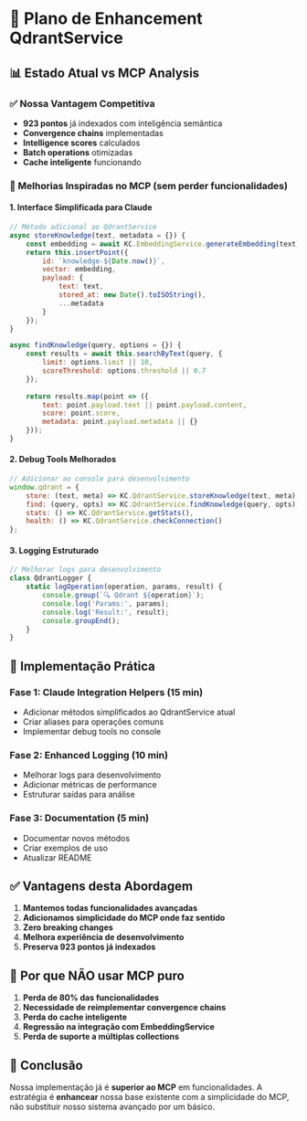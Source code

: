 # 🚀 Plano de Enhancement QdrantService

## 📊 Estado Atual vs MCP Analysis

### ✅ Nossa Vantagem Competitiva
- **923 pontos** já indexados com inteligência semântica
- **Convergence chains** implementadas
- **Intelligence scores** calculados
- **Batch operations** otimizadas
- **Cache inteligente** funcionando

### 🎯 Melhorias Inspiradas no MCP (sem perder funcionalidades)

#### 1. **Interface Simplificada para Claude**
```javascript
// Método adicional ao QdrantService
async storeKnowledge(text, metadata = {}) {
    const embedding = await KC.EmbeddingService.generateEmbedding(text);
    return this.insertPoint({
        id: `knowledge-${Date.now()}`,
        vector: embedding,
        payload: {
            text: text,
            stored_at: new Date().toISOString(),
            ...metadata
        }
    });
}

async findKnowledge(query, options = {}) {
    const results = await this.searchByText(query, {
        limit: options.limit || 10,
        scoreThreshold: options.threshold || 0.7
    });
    
    return results.map(point => ({
        text: point.payload.text || point.payload.content,
        score: point.score,
        metadata: point.payload.metadata || {}
    }));
}
```

#### 2. **Debug Tools Melhorados**
```javascript
// Adicionar ao console para desenvolvimento
window.qdrant = {
    store: (text, meta) => KC.QdrantService.storeKnowledge(text, meta),
    find: (query, opts) => KC.QdrantService.findKnowledge(query, opts),
    stats: () => KC.QdrantService.getStats(),
    health: () => KC.QdrantService.checkConnection()
};
```

#### 3. **Logging Estruturado**
```javascript
// Melhorar logs para desenvolvimento
class QdrantLogger {
    static logOperation(operation, params, result) {
        console.group(`🔍 Qdrant ${operation}`);
        console.log('Params:', params);
        console.log('Result:', result);
        console.groupEnd();
    }
}
```

## 🎯 Implementação Prática

### Fase 1: Claude Integration Helpers (15 min)
- Adicionar métodos simplificados ao QdrantService atual
- Criar aliases para operações comuns
- Implementar debug tools no console

### Fase 2: Enhanced Logging (10 min)  
- Melhorar logs para desenvolvimento
- Adicionar métricas de performance
- Estruturar saídas para análise

### Fase 3: Documentation (5 min)
- Documentar novos métodos
- Criar exemplos de uso
- Atualizar README

## ✅ Vantagens desta Abordagem

1. **Mantemos todas funcionalidades avançadas**
2. **Adicionamos simplicidade do MCP onde faz sentido**
3. **Zero breaking changes**
4. **Melhora experiência de desenvolvimento**
5. **Preserva 923 pontos já indexados**

## 🚫 Por que NÃO usar MCP puro

1. **Perda de 80% das funcionalidades**
2. **Necessidade de reimplementar convergence chains**
3. **Perda do cache inteligente**
4. **Regressão na integração com EmbeddingService**
5. **Perda de suporte a múltiplas collections**

## 🎯 Conclusão

Nossa implementação já é **superior ao MCP** em funcionalidades. 
A estratégia é **enhancear** nossa base existente com a simplicidade do MCP,
não substituir nosso sistema avançado por um básico.